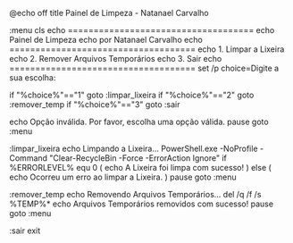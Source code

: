@echo off
title Painel de Limpeza - Natanael Carvalho

:menu
cls
echo ====================================
echo         Painel de Limpeza
echo          por Natanael Carvalho
echo ====================================
echo 1. Limpar a Lixeira
echo 2. Remover Arquivos Temporários
echo 3. Sair
echo ====================================
set /p choice=Digite a sua escolha: 

if "%choice%"=="1" goto :limpar_lixeira
if "%choice%"=="2" goto :remover_temp
if "%choice%"=="3" goto :sair

echo Opção inválida. Por favor, escolha uma opção válida.
pause
goto :menu

:limpar_lixeira
echo Limpando a Lixeira...
PowerShell.exe -NoProfile -Command "Clear-RecycleBin -Force -ErrorAction Ignore"
if %ERRORLEVEL% equ 0 (
    echo A Lixeira foi limpa com sucesso!
) else (
    echo Ocorreu um erro ao limpar a Lixeira.
)
pause
goto :menu

:remover_temp
echo Removendo Arquivos Temporários...
del /q /f /s %TEMP%\*
echo Arquivos Temporários removidos com sucesso!
pause
goto :menu

:sair
exit

